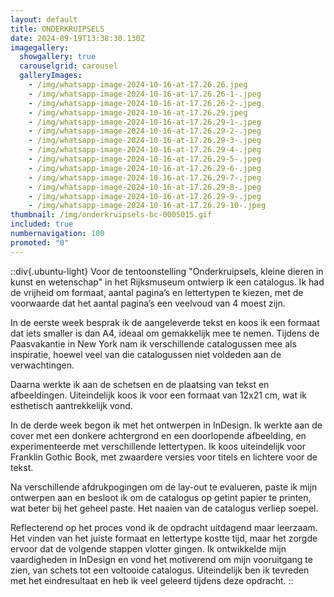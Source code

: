 ```yaml
---
layout: default
title: ONDERKRUIPSELS
date: 2024-09-19T13:38:30.130Z
imagegallery:
  showgallery: true
  carouselgrid: carousel
  galleryImages:
    - /img/whatsapp-image-2024-10-16-at-17.26.26.jpeg
    - /img/whatsapp-image-2024-10-16-at-17.26.26-1-.jpeg
    - /img/whatsapp-image-2024-10-16-at-17.26.26-2-.jpeg
    - /img/whatsapp-image-2024-10-16-at-17.26.29.jpeg
    - /img/whatsapp-image-2024-10-16-at-17.26.29-1-.jpeg
    - /img/whatsapp-image-2024-10-16-at-17.26.29-2-.jpeg
    - /img/whatsapp-image-2024-10-16-at-17.26.29-3-.jpeg
    - /img/whatsapp-image-2024-10-16-at-17.26.29-4-.jpeg
    - /img/whatsapp-image-2024-10-16-at-17.26.29-5-.jpeg
    - /img/whatsapp-image-2024-10-16-at-17.26.29-6-.jpeg
    - /img/whatsapp-image-2024-10-16-at-17.26.29-7-.jpeg
    - /img/whatsapp-image-2024-10-16-at-17.26.29-8-.jpeg
    - /img/whatsapp-image-2024-10-16-at-17.26.29-9-.jpeg
    - /img/whatsapp-image-2024-10-16-at-17.26.29-10-.jpeg
thumbnail: /img/onderkruipsels-bc-0005015.gif
included: true
numbernavigation: 100
promoted: "0"
---
```


::div{.ubuntu-light}
Voor de tentoonstelling "Onderkruipsels, kleine dieren in kunst en wetenschap" in het Rijksmuseum ontwierp ik een catalogus. Ik had de vrijheid om formaat, aantal pagina’s en lettertypen te kiezen, met de voorwaarde dat het aantal pagina’s een veelvoud van 4 moest zijn.

In de eerste week besprak ik de aangeleverde tekst en koos ik een formaat dat iets smaller is dan A4, ideaal om gemakkelijk mee te nemen. Tijdens de Paasvakantie in New York nam ik verschillende catalogussen mee als inspiratie, hoewel veel van die catalogussen niet voldeden aan de verwachtingen.

Daarna werkte ik aan de schetsen en de plaatsing van tekst en afbeeldingen. Uiteindelijk koos ik voor een formaat van 12x21 cm, wat ik esthetisch aantrekkelijk vond.

In de derde week begon ik met het ontwerpen in InDesign. Ik werkte aan de cover met een donkere achtergrond en een doorlopende afbeelding, en experimenteerde met verschillende lettertypen. Ik koos uiteindelijk voor Franklin Gothic Book, met zwaardere versies voor titels en lichtere voor de tekst.

Na verschillende afdrukpogingen om de lay-out te evalueren, paste ik mijn ontwerpen aan en besloot ik om de catalogus op getint papier te printen, wat beter bij het geheel paste. Het naaien van de catalogus verliep soepel.

Reflecterend op het proces vond ik de opdracht uitdagend maar leerzaam. Het vinden van het juiste formaat en lettertype kostte tijd, maar het zorgde ervoor dat de volgende stappen vlotter gingen. Ik ontwikkelde mijn vaardigheden in InDesign en vond het motiverend om mijn vooruitgang te zien, van schets tot een voltooide catalogus. Uiteindelijk ben ik tevreden met het eindresultaat en heb ik veel geleerd tijdens deze opdracht.
::